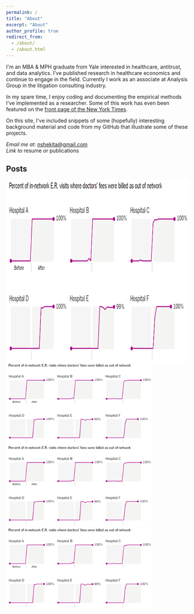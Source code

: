 ```yaml
---
permalink: /
title: "About"
excerpt: "About"
author_profile: true
redirect_from: 
  - /about/
  - /about.html
---
```

I'm an MBA & MPH graduate from Yale interested in healthcare, antitrust, and data analytics. I've published research in healthcare economics and continue to engage in the field. Currently I work as an associate at Analysis Group in the litigation consulting industry. 

In my spare time, I enjoy coding and documenting the empirical methods I've implemented as a researcher. Some of this work has even been featured on the [front page of the New York Times](https://www.nytimes.com/2017/07/24/upshot/the-company-behind-many-surprise-emergency-room-bills.html). 

On this site, I've included snippets of some (hopefully) interesting background material and code from my GitHub that illustrate some of these projects. 

*Email me at*: [nshekita@gmail.com](mailto:nshekita@gmail.com)    
*Link to* resume *or* publications


Posts
------

<a href="https://nathanshekita.github.io/."><img src="images/oon_rates_nyt.PNG" align="left" height="500" width="500" ></a>


<p align="left">
  <img src="images/oon_rates_nyt.PNG" width="400" />
  <img src="images/oon_rates_nyt.PNG" width="400" /> 
  <img src="images/oon_rates_nyt.PNG" width="400" />
</p>
